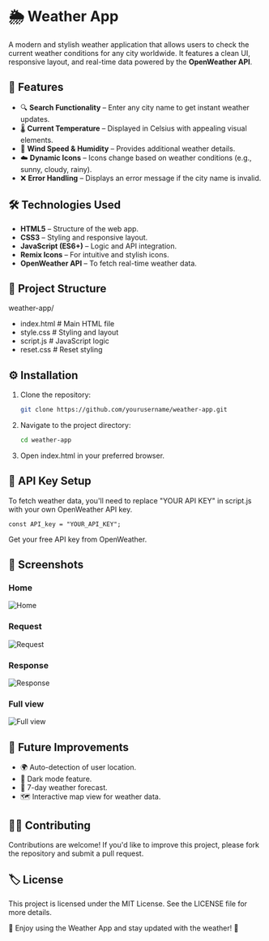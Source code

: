 # 🌦️ Weather App  

A modern and stylish weather application that allows users to check the current weather conditions for any city worldwide. It features a clean UI, responsive layout, and real-time data powered by the **OpenWeather API**.  

## 🚀 Features  

- 🔍 **Search Functionality** – Enter any city name to get instant weather updates.  
- 🌡️ **Current Temperature** – Displayed in Celsius with appealing visual elements.  
- 💨 **Wind Speed & Humidity** – Provides additional weather details.  
- ☁️ **Dynamic Icons** – Icons change based on weather conditions (e.g., sunny, cloudy, rainy).  
- ❌ **Error Handling** – Displays an error message if the city name is invalid.  

## 🛠️ Technologies Used  

- **HTML5** – Structure of the web app.  
- **CSS3** – Styling and responsive layout.  
- **JavaScript (ES6+)** – Logic and API integration.  
- **Remix Icons** – For intuitive and stylish icons.  
- **OpenWeather API** – To fetch real-time weather data.  

## 📂 Project Structure  

weather-app/
- index.html # Main HTML file
- style.css # Styling and layout
- script.js # JavaScript logic
- reset.css # Reset styling

## ⚙️ Installation  

1. Clone the repository:

   ```bash
   git clone https://github.com/yourusername/weather-app.git
   
2. Navigate to the project directory:
   
   ```bash
   cd weather-app
   
3. Open index.html in your preferred browser.
   
## 🔑 API Key Setup

To fetch weather data, you'll need to replace "YOUR API KEY" in script.js with your own OpenWeather API key.

   ```
   const API_key = "YOUR_API_KEY";
   ```

Get your free API key from OpenWeather.

## 📸 Screenshots

### Home   
![Home](screenshots/home.png)  

### Request 
![Request](screenshots/request.png)

### Response 
![Response](screenshots/response.png)

### Full view  
![Full view](screenshots/full-view.png)

## 🚧 Future Improvements
 - 🌍 Auto-detection of user location.
 - 🌙 Dark mode feature.
 - 📅 7-day weather forecast.
 - 🗺️ Interactive map view for weather data.
   
## 🧑‍💻 Contributing

Contributions are welcome! If you'd like to improve this project, please fork the repository and submit a pull request.

## 🏷️ License

This project is licensed under the MIT License. See the LICENSE file for more details.

🌟 Enjoy using the Weather App and stay updated with the weather! 🌟

